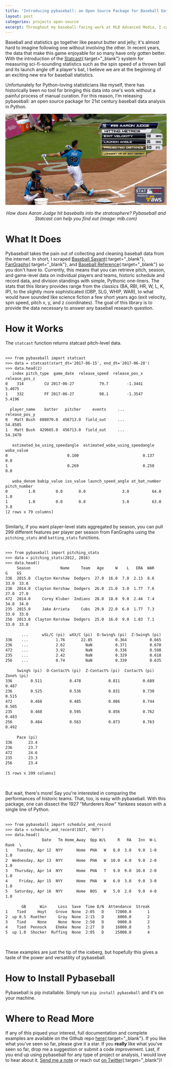 ```yaml
---
title: "Introducing pybaseball: an Open Source Package for Baseball Data Analysis"
layout: post
categories: projects open-source
excerpt: Throughout my baseball-facing work at MLB Advanced Media, I came to realize that there was no reliable Python tool available for sabermetric research and advanced baseball statistics. As a response to this, I built pybaseball - a Python package for baseball data analysis.
---
```


Baseball and statistics go together like peanut butter and jelly; it's almost hard to imagine following one without involving the other. In recent years, the data that make this game enjoyable for so many have only gotten better. With the introduction of the [Statcast](http://m.mlb.com/statcast/leaderboard){:target="_blank"} system for measuring sci-fi-sounding statistics such as the spin speed of a thrown ball and its launch angle off a player's bat, I believe we are at the beginning of an exciting new era for baseball statistics. 

Unfortunately for Python-loving statisticians like myself, there has historically been no tool for bringing this data into one's work without a painful process of manual curation. For this reason, I'm releasing pybaseball: an open source package for 21st century baseball data analysis in Python. 

<p align = "center">
    <img src="/images/fulls/judge-derby-mlbdotcom.jpg" alt>
</p>
<p align="center">
    <em align="center">How does Aaron Judge hit baseballs into the stratosphere? Pybaseball and Statcast can help you find out (image: mlb.com)</em>
</p>

# What It Does
Pybaseball takes the pain out of collecting and cleaning baseball data from the internet. In short, I scraped [Baseball Savant](https://baseballsavant.mlb.com/statcast_leaderboard){:target="_blank"}, [FanGraphs](http://www.fangraphs.com/leaders.aspx?pos=all&stats=pit&lg=all&qual=y&type=8&season=2017&month=0&season1=2017&ind=0){:target="_blank"}, and [Baseball Reference](https://www.baseball-reference.com/){:target="_blank"} so you don't have to. Currently, this means that you can retrieve pitch, season, and game-level data on individual players and teams, historic schedule and record data, and division standings with simple, Pythonic one-liners. The stats that this library provides range from the classics (BA, RBI, HR, W, L, K, IP), to the slightly more sophisticated (OBP, SLG, WHIP, WAR), to what would have sounded like science fiction a few short years ago (exit velocity, spin speed, pitch x, y, and z coordinates). The goal of this library is to provide the data necessary to answer any baseball research question. 

# How it Works
The `statcast` function returns statcast pitch-level data. 

<pre>
  <code class="python">
>>> from pybaseball import statcast 
>>> data = statcast(start_dt='2017-06-15', end_dt='2017-06-28')
>>> data.head(2)  
   index pitch_type  game_date  release_speed  release_pos_x  release_pos_z  
0    314         CU 2017-06-27           79.7        -1.3441         5.4075
1    332         FF 2017-06-27           98.1        -1.3547         5.4196

  player_name    batter   pitcher     events     ...      release_pos_y  
0   Matt Bush  608070.0  456713.0  field_out     ...            54.8585
1   Matt Bush  429665.0  456713.0  field_out     ...            54.3470

   estimated_ba_using_speedangle  estimated_woba_using_speedangle  woba_value  
0                          0.100                            0.137         0.0
1                          0.269                            0.258         0.0

   woba_denom babip_value iso_value launch_speed_angle at_bat_number pitch_number  
0         1.0         0.0       0.0                3.0          64.0          1.0
1         1.0         0.0       0.0                3.0          63.0          3.0  
[2 rows x 79 columns]
  </code>
</pre>

Similarly, if you want player-level stats aggregated by season, you can pull 299 different features per player per season from FanGraphs using the `pitching_stats` and `batting_stats` functions. 

<pre>
  <code class="python">
>>> from pybaseball import pitching_stats
>>> data = pitching_stats(2012, 2016)
>>> data.head()
     Season             Name     Team   Age     W    L   ERA  WAR     G    GS  
336  2015.0  Clayton Kershaw  Dodgers  27.0  16.0  7.0  2.13  8.6  33.0  33.0
236  2014.0  Clayton Kershaw  Dodgers  26.0  21.0  3.0  1.77  7.6  27.0  27.0
472  2014.0     Corey Kluber  Indians  28.0  18.0  9.0  2.44  7.4  34.0  34.0
235  2015.0     Jake Arrieta     Cubs  29.0  22.0  6.0  1.77  7.3  33.0  33.0
256  2013.0  Clayton Kershaw  Dodgers  25.0  16.0  9.0  1.83  7.1  33.0  33.0

       ...      wSL/C (pi)  wXX/C (pi)  O-Swing% (pi)  Z-Swing% (pi)  
336    ...            1.76       22.85          0.364          0.665
236    ...            2.62         NaN          0.371          0.670
472    ...            3.92         NaN          0.336          0.598
235    ...            2.42         NaN          0.329          0.618
256    ...            0.74         NaN          0.339          0.635

     Swing% (pi)  O-Contact% (pi)  Z-Contact% (pi)  Contact% (pi)  Zone% (pi)  
336        0.511            0.478            0.811          0.689       0.487
236        0.525            0.536            0.831          0.730       0.515
472        0.468            0.485            0.886          0.744       0.505
235        0.468            0.595            0.856          0.762       0.483
256        0.484            0.563            0.873          0.763       0.492

     Pace (pi)
336       23.4
236       23.7
472       24.6
235       23.3
256       23.4

[5 rows x 299 columns]

  </code>
</pre>

But wait, there's more! Say you're interested in comparing the performances of historic teams. That, too, is easy with pybaseball. With this package, one can dissect the 1927 "Murderers Row" Yankees season with a single line of Python. 

<pre>
  <code class="python">
>>> from pybaseball import schedule_and_record
>>> data = schedule_and_record(1927, 'NYY')
>>> data.head()
                Date   Tm Home_Away  Opp W/L     R   RA   Inn  W-L  Rank  \
1    Tuesday, Apr 12  NYY      Home  PHA   W   8.0  3.0   9.0  1-0   1.0
2  Wednesday, Apr 13  NYY      Home  PHA   W  10.0  4.0   9.0  2-0   1.0
3   Thursday, Apr 14  NYY      Home  PHA   T   9.0  9.0  10.0  2-0   1.0
4     Friday, Apr 15  NYY      Home  PHA   W   6.0  3.0   9.0  3-0   1.0
5   Saturday, Apr 16  NYY      Home  BOS   W   5.0  2.0   9.0  4-0   1.0

       GB      Win     Loss  Save  Time D/N  Attendance  Streak
1    Tied     Hoyt    Grove  None  2:05   D     72000.0       1
2  up 0.5  Ruether     Gray  None  2:15   D      8000.0       2
3    Tied     None     None  None  2:50   D      9000.0       2
4    Tied  Pennock    Ehmke  None  2:27   D     16000.0       3
5  up 1.0  Shocker  Ruffing  None  2:05   D     25000.0       4

  </code>
</pre>

These examples are just the tip of the iceberg, but hopefully this gives a taste of the power and versatility of pybaseball. 

# How to Install Pybaseball
Pybaseball is pip installable. Simply run `pip install pybaseball` and it's on your machine.

# Where to Read More
If any of this piqued your interest, full documentation and complete examples are available on the Github repo [here](http://github.com/jldbc/pybaseball){:target="_blank"}. If you like what you've seen so far, please give it a star. If you __really__ like what you've seen so far, drop me a suggestion or submit a code improvement. Last, if you end up using pybaseball for any type of project or analysis, I would love to hear about it. [Send me a note](mailto:ledoux.james.r@gmail.com) or reach out [on Twitter](http://twitter.com/jmzledoux){:target="_blank"}!

<div>
      <script>
  (function(i,s,o,g,r,a,m){i['GoogleAnalyticsObject']=r;i[r]=i[r]||function(){
  (i[r].q=i[r].q||[]).push(arguments)},i[r].l=1*new Date();a=s.createElement(o),
  m=s.getElementsByTagName(o)[0];a.async=1;a.src=g;m.parentNode.insertBefore(a,m)
  })(window,document,'script','https://www.google-analytics.com/analytics.js','ga');

  ga('create', 'UA-52953508-1', 'auto');
  ga('send', 'pageview');

</script>
</div>



